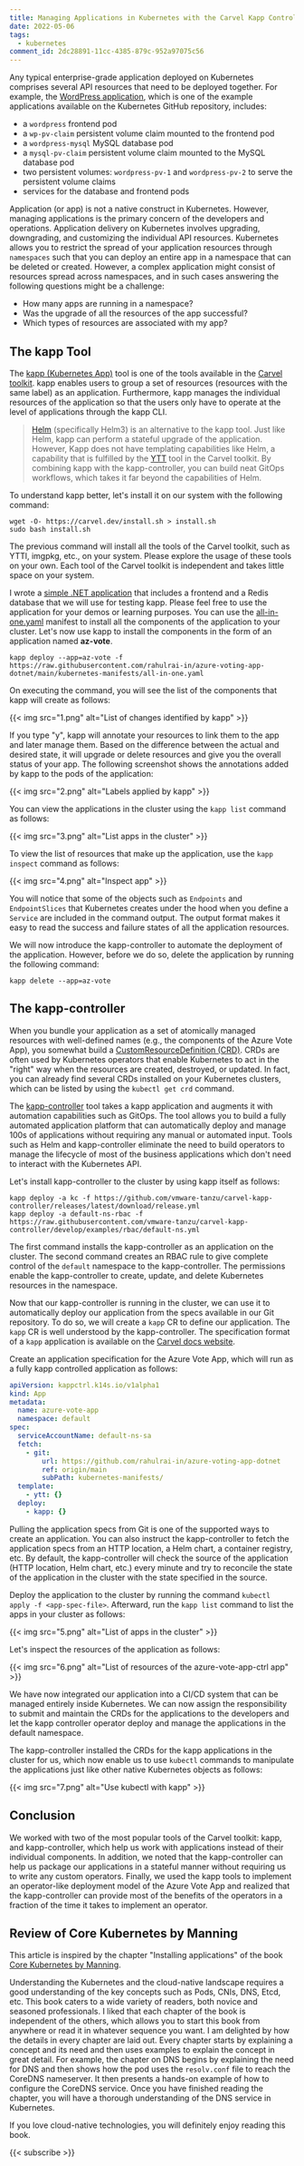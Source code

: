 ```yaml
---
title: Managing Applications in Kubernetes with the Carvel Kapp Controller
date: 2022-05-06
tags:
  - kubernetes
comment_id: 2dc28891-11cc-4385-879c-952a97075c56
---
```


Any typical enterprise-grade application deployed on Kubernetes comprises several API resources that need to be deployed together. For example, the [WordPress application](https://github.com/kubernetes/examples/blob/master/mysql-wordpress-pd), which is one of the example applications available on the Kubernetes GitHub repository, includes:

- a `wordpress` frontend pod
- a `wp-pv-claim` persistent volume claim mounted to the frontend pod
- a `wordpress-mysql` MySQL database pod
- a `mysql-pv-claim` persistent volume claim mounted to the MySQL database pod
- two persistent volumes: `wordpress-pv-1` and `wordpress-pv-2` to serve the persistent volume claims
- services for the database and frontend pods

Application (or app) is not a native construct in Kubernetes. However, managing applications is the primary concern of the developers and operations. Application delivery on Kubernetes involves upgrading, downgrading, and customizing the individual API resources. Kubernetes allows you to restrict the spread of your application resources through `namespaces` such that you can deploy an entire app in a namespace that can be deleted or created. However, a complex application might consist of resources spread across namespaces, and in such cases answering the following questions might be a challenge:

- How many apps are running in a namespace?
- Was the upgrade of all the resources of the app successful?
- Which types of resources are associated with my app?

## The kapp Tool

The [kapp (Kubernetes App)](https://carvel.dev/kapp/) tool is one of the tools available in the [Carvel toolkit](https://github.com/vmware-tanzu/carvel). kapp enables users to group a set of resources (resources with the same label) as an application. Furthermore, kapp manages the individual resources of the application so that the users only have to operate at the level of applications through the kapp CLI.

> [Helm](https://helm.sh/) (specifically Helm3) is an alternative to the kapp tool. Just like Helm, kapp can perform a stateful upgrade of the application. However, Kapp does not have templating capabilities like Helm, a capability that is fulfilled by the [YTT](https://get-ytt.io/) tool in the Carvel toolkit. By combining kapp with the kapp-controller, you can build neat GitOps workflows, which takes it far beyond the capabilities of Helm.

To understand kapp better, let's install it on our system with the following command:

```shell
wget -O- https://carvel.dev/install.sh > install.sh
sudo bash install.sh
```

The previous command will install all the tools of the Carvel toolkit, such as YTTl, imgpkg, etc., on your system. Please explore the usage of these tools on your own. Each tool of the Carvel toolkit is independent and takes little space on your system.

I wrote a [simple .NET application](https://github.com/rahulrai-in/azure-voting-app-dotnet) that includes a frontend and a Redis database that we will use for testing kapp. Please feel free to use the application for your demos or learning purposes. You can use the [all-in-one.yaml](https://github.com/rahulrai-in/azure-voting-app-dotnet/blob/main/kubernetes-manifests/all-in-one.yaml) manifest to install all the components of the application to your cluster. Let's now use kapp to install the components in the form of an application named **az-vote**.

```shell
kapp deploy --app=az-vote -f https://raw.githubusercontent.com/rahulrai-in/azure-voting-app-dotnet/main/kubernetes-manifests/all-in-one.yaml
```

On executing the command, you will see the list of the components that kapp will create as follows:

{{< img src="1.png" alt="List of changes identified by kapp" >}}

If you type "y", kapp will annotate your resources to link them to the app and later manage them. Based on the difference between the actual and desired state, it will upgrade or delete resources and give you the overall status of your app. The following screenshot shows the annotations added by kapp to the pods of the application:

{{< img src="2.png" alt="Labels applied by kapp" >}}

You can view the applications in the cluster using the `kapp list` command as follows:

{{< img src="3.png" alt="List apps in the cluster" >}}

To view the list of resources that make up the application, use the `kapp inspect` command as follows:

{{< img src="4.png" alt="Inspect app" >}}

You will notice that some of the objects such as `Endpoints` and `EndpointSlices` that Kubernetes creates under the hood when you define a `Service` are included in the command output. The output format makes it easy to read the success and failure states of all the application resources.

We will now introduce the kapp-controller to automate the deployment of the application. However, before we do so, delete the application by running the following command:

```shell
kapp delete --app=az-vote
```

## The kapp-controller

When you bundle your application as a set of atomically managed resources with well-defined names (e.g., the components of the Azure Vote App), you somewhat build a [CustomResourceDefinition (CRD)](https://kubernetes.io/docs/concepts/extend-kubernetes/api-extension/custom-resources). CRDs are often used by Kubernetes operators that enable Kubernetes to act in the "right" way when the resources are created, destroyed, or updated. In fact, you can already find several CRDs installed on your Kubernetes clusters, which can be listed by using the `kubectl get crd` command.

The [kapp-controller](https://carvel.dev/kapp-controller/) tool takes a kapp application and augments it with automation capabilities such as GitOps. The tool allows you to build a fully automated application platform that can automatically deploy and manage 100s of applications without requiring any manual or automated input. Tools such as Helm and kapp-controller eliminate the need to build operators to manage the lifecycle of most of the business applications which don't need to interact with the Kubernetes API.

Let's install kapp-controller to the cluster by using kapp itself as follows:

```shell
kapp deploy -a kc -f https://github.com/vmware-tanzu/carvel-kapp-controller/releases/latest/download/release.yml
kapp deploy -a default-ns-rbac -f https://raw.githubusercontent.com/vmware-tanzu/carvel-kapp-controller/develop/examples/rbac/default-ns.yml
```

The first command installs the kapp-controller as an application on the cluster. The second command creates an RBAC rule to give complete control of the `default` namespace to the kapp-controller. The permissions enable the kapp-controller to create, update, and delete Kubernetes resources in the namespace.

Now that our kapp-controller is running in the cluster, we can use it to automatically deploy our application from the specs available in our Git repository. To do so, we will create a `kapp` CR to define our application. The `kapp` CR is well understood by the kapp-controller. The specification format of a `kapp` application is available on the [Carvel docs website](https://carvel.dev/kapp-controller/docs/v0.36.1/app-spec/).

Create an application specification for the Azure Vote App, which will run as a fully kapp controlled application as follows:

```yaml
apiVersion: kappctrl.k14s.io/v1alpha1
kind: App
metadata:
  name: azure-vote-app
  namespace: default
spec:
  serviceAccountName: default-ns-sa
  fetch:
    - git:
        url: https://github.com/rahulrai-in/azure-voting-app-dotnet
        ref: origin/main
        subPath: kubernetes-manifests/
  template:
    - ytt: {}
  deploy:
    - kapp: {}
```

Pulling the application specs from Git is one of the supported ways to create an application. You can also instruct the kapp-controller to fetch the application specs from an HTTP location, a Helm chart, a container registry, etc. By default, the kapp-controller will check the source of the application (HTTP location, Helm chart, etc.) every minute and try to reconcile the state of the application in the cluster with the state specified in the source.

Deploy the application to the cluster by running the command `kubectl apply -f <app-spec-file>`. Afterward, run the `kapp list` command to list the apps in your cluster as follows:

{{< img src="5.png" alt="List of apps in the cluster" >}}

Let's inspect the resources of the application as follows:

{{< img src="6.png" alt="List of resources of the azure-vote-app-ctrl app" >}}

We have now integrated our application into a CI/CD system that can be managed entirely inside Kubernetes. We can now assign the responsibility to submit and maintain the CRDs for the applications to the developers and let the kapp controller operator deploy and manage the applications in the default namespace.

The kapp-controller installed the CRDs for the kapp applications in the cluster for us, which now enable us to use `kubectl` commands to manipulate the applications just like other native Kubernetes objects as follows:

{{< img src="7.png" alt="Use kubectl with kapp" >}}

## Conclusion

We worked with two of the most popular tools of the Carvel toolkit: kapp, and kapp-controller, which help us work with applications instead of their individual components. In addition, we noted that the kapp-controller can help us package our applications in a stateful manner without requiring us to write any custom operators. Finally, we used the kapp tools to implement an operator-like deployment model of the Azure Vote App and realized that the kapp-controller can provide most of the benefits of the operators in a fraction of the time it takes to implement an operator.

## Review of Core Kubernetes by Manning

This article is inspired by the chapter "Installing applications" of the book [Core Kubernetes by Manning](https://www.manning.com/books/core-kubernetes).

Understanding the Kubernetes and the cloud-native landscape requires a good understanding of the key concepts such as Pods, CNIs, DNS, Etcd, etc. This book caters to a wide variety of readers, both novice and seasoned professionals. I liked that each chapter of the book is independent of the others, which allows you to start this book from anywhere or read it in whatever sequence you want. I am delighted by how the details in every chapter are laid out. Every chapter starts by explaining a concept and its need and then uses examples to explain the concept in great detail. For example, the chapter on DNS begins by explaining the need for DNS and then shows how the pod uses the `resolv.conf` file to reach the CoreDNS nameserver. It then presents a hands-on example of how to configure the CoreDNS service. Once you have finished reading the chapter, you will have a thorough understanding of the DNS service in Kubernetes.

If you love cloud-native technologies, you will definitely enjoy reading this book.

{{< subscribe >}}
